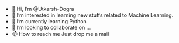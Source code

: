 - 👋 Hi, I’m @Utkarsh-Dogra
- 👀 I’m interested in learning new stuffs related to Machine Learning.
- 🌱 I’m currently learning Python
- 💞️ I’m looking to collaborate on ...
- 📫 How to reach me Just drop me a mail

<!---
Utkarsh-Dogra/Utkarsh-Dogra is a ✨ special ✨ repository because its `README.md` (this file) appears on your GitHub profile.
You can click the Preview link to take a look at your changes.
--->
